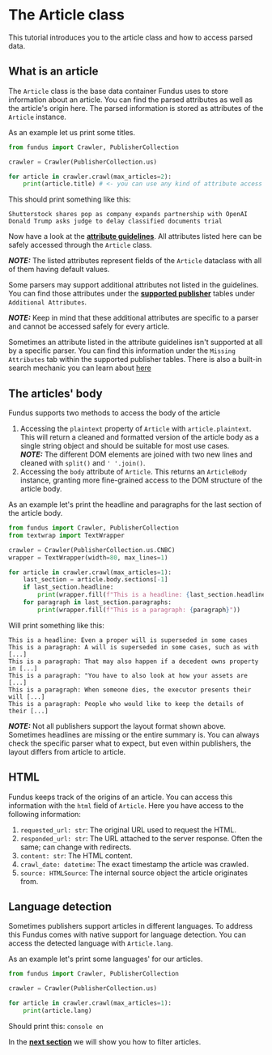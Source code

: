# The Article class

This tutorial introduces you to the article class and how to access parsed data.

## What is an article

The `Article` class is the base data container Fundus uses to store information about an article.
You can find the parsed attributes as well as the article's origin here.
The parsed information is stored as attributes of the `Article` instance.

As an example let us print some titles.

````python
from fundus import Crawler, PublisherCollection

crawler = Crawler(PublisherCollection.us)

for article in crawler.crawl(max_articles=2):
    print(article.title) # <- you can use any kind of attribute access Python supports on objects here
````

This should print something like this:

```console
Shutterstock shares pop as company expands partnership with OpenAI
Donald Trump asks judge to delay classified documents trial
```

Now have a look at the [**attribute guidelines**](attribute_guidelines.md).
All attributes listed here can be safely accessed through the `Article` class.

**_NOTE:_** The listed attributes represent fields of the `Article` dataclass with all of them having default values.

Some parsers may support additional attributes not listed in the guidelines.
You can find those attributes under the [**supported publisher**](supported_publishers.md) tables under `Additional Attributes`.

**_NOTE:_** Keep in mind that these additional attributes are specific to a parser and cannot be accessed safely for every article.

Sometimes an attribute listed in the attribute guidelines isn't supported at all by a specific parser.
You can find this information under the `Missing Attributes` tab within the supported publisher tables.
There is also a built-in search mechanic you can learn about [here](4_how_to_search_for_publishers.md)

## The articles' body

Fundus supports two methods to access the body of the article
1. Accessing the `plaintext` property of `Article` with `article.plaintext`.
   This will return a cleaned and formatted version of the article body as a single string object and should be suitable for most use cases. <br>
   **_NOTE:_** The different DOM elements are joined with two new lines and cleaned with `split()` and `' '.join()`.
2. Accessing the `body` attribute of `Article`. This returns an `ArticleBody` instance, granting more fine-grained access to the DOM structure of the article body.

As an example let's print the headline and paragraphs for the last section of the article body.
````python
from fundus import Crawler, PublisherCollection
from textwrap import TextWrapper

crawler = Crawler(PublisherCollection.us.CNBC)
wrapper = TextWrapper(width=80, max_lines=1)

for article in crawler.crawl(max_articles=1):
    last_section = article.body.sections[-1]
    if last_section.headline:
        print(wrapper.fill(f"This is a headline: {last_section.headline}"))
    for paragraph in last_section.paragraphs:
        print(wrapper.fill(f"This is a paragraph: {paragraph}"))
````

Will print something like this:
```console
This is a headline: Even a proper will is superseded in some cases
This is a paragraph: A will is superseded in some cases, such as with [...]
This is a paragraph: That may also happen if a decedent owns property in [...]
This is a paragraph: "You have to also look at how your assets are [...]
This is a paragraph: When someone dies, the executor presents their will [...]
This is a paragraph: People who would like to keep the details of their [...]
```

**_NOTE:_** Not all publishers support the layout format shown above.
Sometimes headlines are missing or the entire summary is.
You can always check the specific parser what to expect, but even within publishers, the layout differs from article to article.

## HTML

Fundus keeps track of the origins of an article.
You can access this information with the `html` field of `Article`.
Here you have access to the following information:
1. `requested_url: str`: The original URL used to request the HTML.
2. `responded_url: str`: The URL attached to the server response.
   Often the same; can change with redirects.
3. `content: str`: The HTML content.
4. `crawl_date: datetime`: The exact timestamp the article was crawled.
5. `source: HTMLSource`: The internal source object the article originates from.

## Language detection

Sometimes publishers support articles in different languages.
To address this Fundus comes with native support for language detection.
You can access the detected language with `Article.lang`.

As an example let's print some languages' for our articles.
````python
from fundus import Crawler, PublisherCollection

crawler = Crawler(PublisherCollection.us)

for article in crawler.crawl(max_articles=1):
    print(article.lang)
````

Should print this:
``console
en
``

In the [**next section**](3_how_to_filter_articles.md) we will show you how to filter articles.

